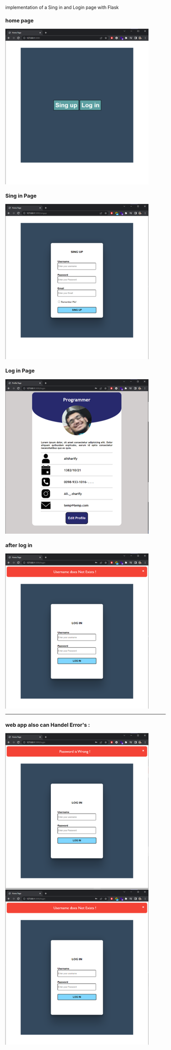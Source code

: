 implementation of a Sing in and Login page with Flask

### home page
<img src="static/homepage.png"  width="450px">


### Sing in Page
<img src="static/singin.png" width="450px">


### Log in Page
<img src="static/after-login.png" width="450px">


### after log in 
<img src="static/user-doennot.png"  width="450px">


___
### web app also can Handel Error's :

<img src="static/password-is-wrong.png"  width="450px">
<img src="static/user-doennot.png"  width="450px">
